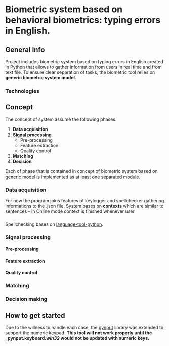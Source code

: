 # Biometric system based on behavioral biometrics: typing errors in English. 

## General info
Project includes biometric system based on typing errors in English created in Python that allows to gather information from users in real time and from text file. 
To ensure clear separation of tasks, the biometric tool relies on **generic biometric system model**. 

### Technologies


## Concept
The concept of system assume the following phases:
1. **Data acquisition**
2. **Signal processing**
    - Pre-processing
    - Feature extraction
    - Quality control
3. **Matching**
4. **Decision**

Each of phase that is contained in concept of biometric system based on generic model is implemented as at least one separated module.


### Data acquisition
For now the program joins features of keylogger and spellchecker gathering informations to the .json file. 
System bases on **contexts** which are similar to sentences - in Online mode context is finished whenever user 
### 

Spellchecking bases on [language-tool-python](https://pypi.org/project/language-tool-python/). 


### Signal processing

#### Pre-processing

#### Feature extraction

#### Quality control

### Matching

### Decision making


## How to get started

Due to the willness to handle each case, the [pynput](https://pypi.org/project/pynput/) library was extended to support the numeric keypad. **This tool will not work properly until the _pynput.keyboard._win32_ would not be updated with numeric keys.**
